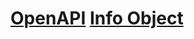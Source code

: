 # [OpenAPI](https://github.com/OAI/OpenAPI-Specification) [Info Object](https://github.com/OAI/OpenAPI-Specification/blob/master/versions/3.0.2.md#info-object)
